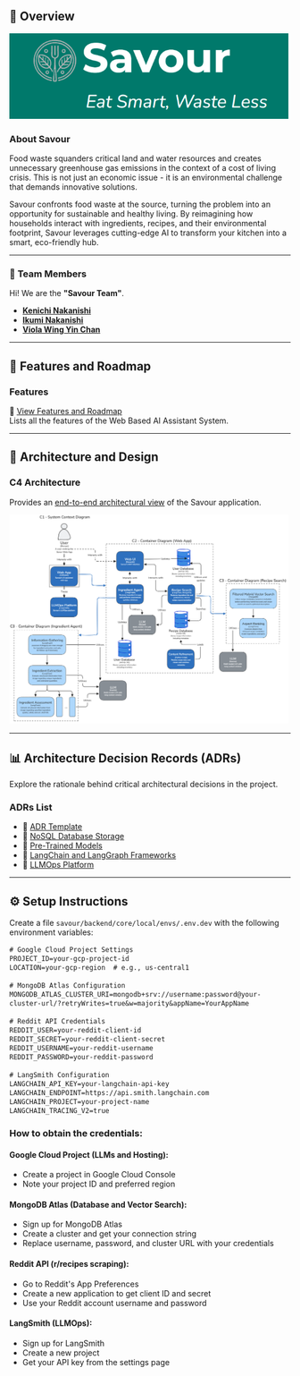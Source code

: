 ## 📖 **Overview**
<img src="images/common/savour_banner.png" alt="Savour Banner" width="500" height="auto"/>

### About Savour

Food waste squanders critical land and water resources and creates unnecessary greenhouse gas emissions in the context of a cost of living crisis. This is not just an economic issue - it is an environmental challenge that demands innovative solutions. 

Savour confronts food waste at the source, turning the problem into an opportunity for sustainable and healthy living. By reimagining how households interact with ingredients, recipes, and their environmental footprint, Savour leverages cutting-edge AI to transform your kitchen into a smart, eco-friendly hub.

---

### 🌟 **Team Members** 

Hi! We are the **"Savour Team"**.

-  **[Kenichi Nakanishi](https://www.linkedin.com/in/kenichinakanishi)**  
-  **[Ikumi Nakanishi](https://www.linkedin.com/in/ikumi-nakanishi-b40622130/)**  
-  **[Viola Wing Yin Chan](https://www.linkedin.com/in/viola-chan-158a834b/)** 

---

## 🚀 **Features and Roadmap** 

### Features
📄 [View Features and Roadmap](3_features_and_roadmap/features_and_roadmap.md)  
Lists all the features of the Web Based AI Assistant System.

---

## 🔷 **Architecture and Design** 

### C4 Architecture

Provides an [end-to-end architectural view](1_architecture_and_design/architecture.md)   of the Savour application.

<img src="images/architecture/c4-architecture-savour.png" alt="C4 Architecture Diagram" width="500" height="auto"/>

---

## 📊 **Architecture Decision Records (ADRs)** 

Explore the rationale behind critical architectural decisions in the project.  

### ADRs List

-  📄 [ADR Template](2_adrs/000_adr_template.md)  
-  📄 [NoSQL Database Storage](2_adrs/001_adr_nosql_database_storage.md)  
-  📄 [Pre-Trained Models](2_adrs/002_adr_pre_trained_models.md)  
-  📄 [LangChain and LangGraph Frameworks](2_adrs/003_adr_langchain_langgraph_framework.md)  
-  📄 [LLMOps Platform](2_adrs/004_adr_llmops_platform.md)

---

## ⚙️ **Setup Instructions**

Create a file `savour/backend/core/local/envs/.env.dev`   with the following environment variables:

```
# Google Cloud Project Settings
PROJECT_ID=your-gcp-project-id
LOCATION=your-gcp-region  # e.g., us-central1

# MongoDB Atlas Configuration
MONGODB_ATLAS_CLUSTER_URI=mongodb+srv://username:password@your-cluster-url/?retryWrites=true&w=majority&appName=YourAppName

# Reddit API Credentials
REDDIT_USER=your-reddit-client-id
REDDIT_SECRET=your-reddit-client-secret
REDDIT_USERNAME=your-reddit-username
REDDIT_PASSWORD=your-reddit-password

# LangSmith Configuration
LANGCHAIN_API_KEY=your-langchain-api-key
LANGCHAIN_ENDPOINT=https://api.smith.langchain.com
LANGCHAIN_PROJECT=your-project-name
LANGCHAIN_TRACING_V2=true
```

### How to obtain the credentials:
#### Google Cloud Project (LLMs and Hosting):
* Create a project in Google Cloud Console
* Note your project ID and preferred region
#### MongoDB Atlas (Database and Vector Search):
* Sign up for MongoDB Atlas
* Create a cluster and get your connection string
* Replace username, password, and cluster URL with your credentials
#### Reddit API (r/recipes scraping):
* Go to Reddit's App Preferences
* Create a new application to get client ID and secret
* Use your Reddit account username and password
#### LangSmith (LLMOps):
* Sign up for LangSmith
* Create a new project
* Get your API key from the settings page

